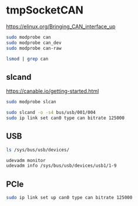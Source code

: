 # tmpSocketCAN

https://elinux.org/Bringing_CAN_interface_up

```bash
sudo modprobe can
sudo modprobe can_dev
sudo modprobe can-raw
```
```bash
lsmod | grep can
```

## slcand 
https://canable.io/getting-started.html

```bash
sudo modprobe slcan
```
```bash
sudo slcand -o -s4 bus/usb/001/004
sudo ip link set can0 type can bitrate 125000
```


## USB
```bash
ls /sys/bus/usb/devices/  
```
```bash
udevadm monitor  
udevadm info /sys/bus/usb/devices/usb1/1-9
```

## PCIe
```bash
sudo ip link set up can0 type can bitrate 125000
```
